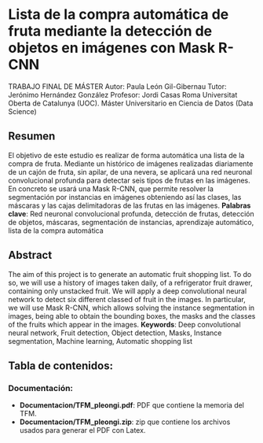# Lista de la compra automática de fruta mediante la detección de objetos en imágenes con Mask R-CNN

TRABAJO FINAL DE MÁSTER
Autor: Paula León Gil-Gibernau
Tutor: Jerónimo Hernández González
Profesor: Jordi Casas Roma
Universitat Oberta de Catalunya (UOC). Máster Universitario en Ciencia de Datos (Data Science)

## Resumen
El objetivo de este estudio es realizar de forma automática una lista de la compra de fruta.
Mediante un histórico de imágenes realizadas diariamente de un cajón de fruta, sin apilar, de una nevera, se aplicará una red neuronal convolucional profunda para detectar seis tipos de frutas en las imágenes. En concreto se usará una Mask R-CNN, que permite resolver la
segmentación por instancias en imágenes obteniendo así las clases, las máscaras y las cajas delimitadoras de las frutas en las imágenes.
**Palabras clave**: Red neuronal convolucional profunda, detección de frutas, detección de objetos, máscaras, segmentación de instancias, aprendizaje automático, lista de la compra automática

## Abstract
The aim of this project is to generate an automatic fruit shopping list. To do so, we will use a history of images taken daily, of a refrigerator fruit drawer, containing only unstacked fruit. We will apply a deep convolutional neural network to detect six different classed of fruit in the images. In particular, we will use Mask R-CNN, which allows solving the instance segmentation in images, being able to obtain the bounding boxes, the masks and the classes of the fruits which appear in the images.
**Keywords**: Deep convolutional neural network, Fruit detection, Object detection, Masks, Instance segmentation, Machine learning, Automatic shopping list

## **Tabla de contenidos:**

### **Documentación:**
* **Documentacion/TFM_pleongi.pdf**: PDF que contiene la memoria del TFM.
* **Documentacion/TFM_pleongi.zip**: zip que contiene los archivos usados para generar el PDF con Latex.
